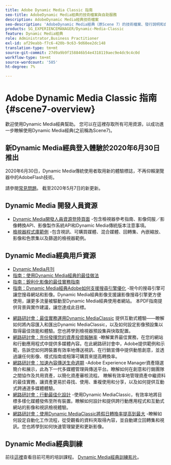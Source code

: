 ```yaml
---
title: Adobe Dynamic Media Classic 指南
seo-title: AdobeDynamic Media經典的技術檔案與自助服務
description: AdobeDynamic Media經典技術檔案
seo-description: 'AdobeDynamic Media經典（原Scene 7）的技術檔案、發行說明和自助資料 '
products: SG_EXPERIENCEMANAGER/Dynamic-Media-Classic
feature: Dynamic Media經典
role: Administrator,Business Practitioner
exl-id: af29eabb-f7c6-420b-9c63-9d60ee2dc148
translation-type: tm+mt
source-git-commit: 27d9a9b9f158846b54e4318119aec9e4dc9c4c0d
workflow-type: tm+mt
source-wordcount: '585'
ht-degree: 7%

---
```


# Adobe Dynamic Media Classic 指南 {#scene7-overview}

歡迎使用Dynamic Media經典幫助。 您可以在這裡存取所有可用資源，以成功進一步瞭解使用Dynamic Media經典(之前稱為Scene7)。

## 新Dynamic Media經典登入體驗於2020年6月30日推出

2020年6月30日，Dynamic Media傳統使用者取用新的體驗標誌，不再仰賴瀏覽器中的AdobeFlash技術。

請參閱[常見問題](new-ui-2020.md)。 截至2020年5月7日的新更新。

## Dynamic Media 開發人員資源

* [Dynamic Media開發人員資源登陸頁面](https://experienceleague.adobe.com/docs/dynamic-media-developer-resources/landing/home.html) -包含檢視器參考指南、影像伺服／影像轉換API、影像製作系統API和Dynamic Media傳統版本注意事項。
* [檢視器程式庫範例](https://landing.adobe.com/tw/na/dynamic-media/ctir-2755/live-demos.html) -包含視訊、可購買媒體、混合媒體、回轉集、內嵌縮放、影像和色票集以及篩選的檢視器範例。

## Dynamic Media經典用戶資源

* [Dynamic Media月刊](dynamic-media-newsletter.md)
* [指南：使用Dynamic Media經典的最佳做法](https://www.adobe.com/content/dam/www/us/en/marketing/experience-manager-assets/dynamic-media/adobe-dynamic-media-classic-best-practices-guide.pdf)
* [指南：銳利化影像的最佳實務指南](/help/assets/s7_sharpening_images.pdf)
* [指南：Dynamic Media經典Adobe如何支援搜尋引擎優化](/help/assets/s7_seo.pdf) -現今的搜尋引擎可讓您搜尋網站和影像。Dynamic Media經典影像支援讓影像搜尋引擎更方便使用，讓更多流量被驅動至Dynamic Media經典使用者網站。 本PDF指南提供背景與實作建議，讓您達成此目標。
<!-- * [Webinar: Best Practices for Responsive Design](http://offers.adobe.com/en/na/marketing/landings/_40458_responsive_design_live_on_demand_webinar.html) - Learn practical tips on how to improve your mobile strategy. See real-world examples of responsive design in action. Create one master asset that works across multiple devices and increase mobile performance by dynamically changing the resolution of images or the orientation of images for portrait or landscape displays. Learn how to also dynamically crop, scale, or resize images. -->
* [網路研討會：最佳實務運用Dynamic MediaClassic](http://seminars.adobeconnect.com/p7wb8ej3u6d/) 提供互動式體驗——瞭解如何將內容匯入和匯出Dynamic MediaClassic，以及如何設定影像預設集以取得最佳效能和體驗。您也將學到檢視器預設集與快取配置。
* [網路研討會：充份發揮您的資產投資報酬率](https://adobecustomersuccess.adobeconnect.com/p5ar3hfrrec/?launcher=false&amp;fcsContent=true&amp;pbMode=normal&amp;proto=true) -瞭解業界最佳實務，在您的網站和行動應用程式中提供多媒體內容。在此網路研討會中，Adobe提供範例和示範，告訴您如何跨裝置有效率地傳送視訊、在行銷宣傳中提供動態創意，並透過讓任何影像、樣式指南或相簿可購買來提高轉換率。
* [網路研討會：加速內容傳送生命週期](https://adobecustomersuccess.adobeconnect.com/p88ducm9pqv/) -Adobe Experience Manager資產隨選簡介和展示，此為下一代多媒體管理與傳送平台。瞭解如何在創意和行銷團隊之間協作及共用資產，以簡化資產審核流程。 瞭解有效率地管理資產中繼資料的最佳實務，讓資產更易於尋找、使用、重複使用和分享，以及如何提供互動式跨通道多媒體體驗。
* [網路研討會：行動最佳化設計](https://adobecustomersuccess.adobeconnect.com/p6oqd3wydif/?launcher=false&amp;fcsContent=true&amp;pbMode=normal&amp;proto=true) -使用Dynamic MediaClassic，有效率地將目標多樣化媒體發佈至所有裝置。瞭解如何設計和提供跨行動應用程式和互動式網站的影像和視訊檢視體驗。
* [網路研討會：使用Dynamic MediaClassic將假日轉換率提高到最大](https://adobecustomersuccess.adobeconnect.com/p32n1yr85c9/?proto=true) -瞭解如何設定自動化工作流程，從受觀看的資料夾取得內容，並自動建立回轉集和視訊。您也將學到如何快速管理變更和更新影像。

## Dynamic Media經典訓練

前往[這裡](https://learning.adobe.com/catalog.html#product=adobe-scene7)查看目前可用的培訓課程。
[Dynamic Media經典訓練影片](/help/training-videos.md)。
